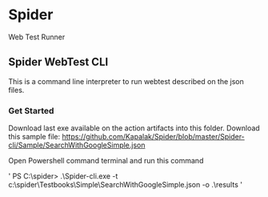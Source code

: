 # Spider
Web Test Runner

## Spider WebTest CLI

This is a command line interpreter to run webtest described on the json files.

### Get Started 

Download last exe available on the action artifacts into this folder.
Download this sample file:
https://github.com/Kapalak/Spider/blob/master/Spider-cli/Sample/SearchWithGoogleSimple.json

Open Powershell command terminal and run this command

'
PS C:\spider> .\Spider-cli.exe -t c:\spider\Testbooks\Simple\SearchWithGoogleSimple.json -o .\results
'







